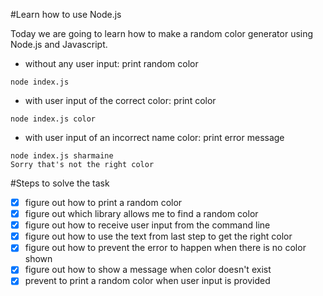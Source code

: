 #Learn how to use Node.js

Today we are going to learn how to make a random color generator using Node.js and Javascript.

- without any user input: print random color
```
node index.js
```

- with user input of the correct color: print color
```
node index.js color
```

- with user input of an incorrect name color: print error message

```
node index.js sharmaine
Sorry that's not the right color
```

#Steps to solve the task

- [x] figure out how to print a random color
- [x] figure out which library allows me to find a random color
- [x] figure out how to receive user input from the command line
- [x] figure out how to use the text from last step to get the right color
- [x] figure out how to prevent the error to happen when there is no color shown
- [x] figure out how to show a message when color doesn't exist
- [x] prevent to print a random color when user input is provided 
